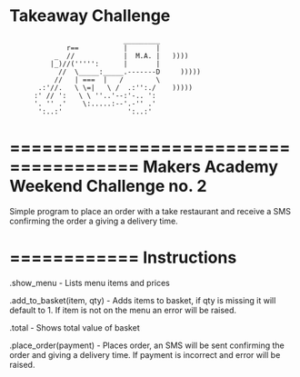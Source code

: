 Takeaway Challenge
==================
```
                            _________
              r==           |       |
           _  //            |  M.A. |   ))))
          |_)//(''''':      |       |
            //  \_____:_____.-------D     )))))
           //   | ===  |   /        \
       .:'//.   \ \=|   \ /  .:'':./    )))))
      :' // ':   \ \ ''..'--:'-.. ':
      '. '' .'    \:.....:--'.-'' .'
       ':..:'                ':..:'

 ```
======================================
Makers Academy Weekend Challenge no. 2
======================================

Simple program to place an order with a take restaurant and receive a SMS confirming the order a giving a delivery time.

============
Instructions
============

.show_menu -
Lists menu items and prices

.add_to_basket(item, qty) -
Adds items to basket, if qty is missing it will default to 1. If item is not on the menu an error will be raised.

.total -
Shows total value of basket

.place_order(payment) -
Places order, an SMS will be sent confirming the order and giving a delivery time. If payment is incorrect and error will be raised.
